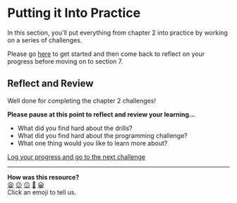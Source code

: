 # Putting it Into Practice

In this section, you'll put everything from chapter 2 into practice by working
on a series of challenges.

Please go [here](./challenges/README.md) to get started and then come back to
reflect on your progress before moving on to section 7.

## Reflect and Review

Well done for completing the chapter 2 challenges!

**Please pause at this point to reflect and review your learning...**

* What did you find hard about the drills?
* What did you find hard about the programming challenge?
* What one thing would you like to learn more about?


[Log your progress and go to the next challenge](https://makers-event-logger.herokuapp.com/?event=06_putting_chapter_2_into_practice.md&repository=makersacademy%2Fpython_foundations&redirect=chapter2%2F07_chapter_2_review.md)

<!-- BEGIN GENERATED SECTION DO NOT EDIT -->

---

**How was this resource?**  
[😫](https://airtable.com/shrUJ3t7KLMqVRFKR?prefill_Repository=makersacademy%2Fpython_foundations&prefill_File=chapter2%2F06_putting_chapter_2_into_practice.md&prefill_Sentiment=😫) [😕](https://airtable.com/shrUJ3t7KLMqVRFKR?prefill_Repository=makersacademy%2Fpython_foundations&prefill_File=chapter2%2F06_putting_chapter_2_into_practice.md&prefill_Sentiment=😕) [😐](https://airtable.com/shrUJ3t7KLMqVRFKR?prefill_Repository=makersacademy%2Fpython_foundations&prefill_File=chapter2%2F06_putting_chapter_2_into_practice.md&prefill_Sentiment=😐) [🙂](https://airtable.com/shrUJ3t7KLMqVRFKR?prefill_Repository=makersacademy%2Fpython_foundations&prefill_File=chapter2%2F06_putting_chapter_2_into_practice.md&prefill_Sentiment=🙂) [😀](https://airtable.com/shrUJ3t7KLMqVRFKR?prefill_Repository=makersacademy%2Fpython_foundations&prefill_File=chapter2%2F06_putting_chapter_2_into_practice.md&prefill_Sentiment=😀)  
Click an emoji to tell us.

<!-- END GENERATED SECTION DO NOT EDIT -->
